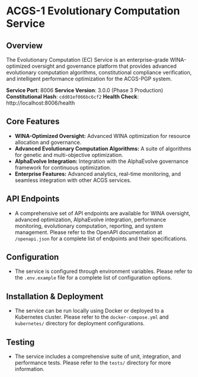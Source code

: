 # ACGS-1 Evolutionary Computation Service

## Overview

The Evolutionary Computation (EC) Service is an enterprise-grade WINA-optimized oversight and governance platform that provides advanced evolutionary computation algorithms, constitutional compliance verification, and intelligent performance optimization for the ACGS-PGP system.

**Service Port**: 8006
**Service Version**: 3.0.0 (Phase 3 Production)
**Constitutional Hash**: `cdd01ef066bc6cf2`
**Health Check**: http://localhost:8006/health

## Core Features

- **WINA-Optimized Oversight:** Advanced WINA optimization for resource allocation and governance.
- **Advanced Evolutionary Computation Algorithms:** A suite of algorithms for genetic and multi-objective optimization.
- **AlphaEvolve Integration:** Integration with the AlphaEvolve governance framework for continuous optimization.
- **Enterprise Features:** Advanced analytics, real-time monitoring, and seamless integration with other ACGS services.

## API Endpoints

- A comprehensive set of API endpoints are available for WINA oversight, advanced optimization, AlphaEvolve integration, performance monitoring, evolutionary computation, reporting, and system management. Please refer to the OpenAPI documentation at `/openapi.json` for a complete list of endpoints and their specifications.

## Configuration

- The service is configured through environment variables. Please refer to the `.env.example` file for a complete list of configuration options.

## Installation & Deployment

- The service can be run locally using Docker or deployed to a Kubernetes cluster. Please refer to the `docker-compose.yml` and `kubernetes/` directory for deployment configurations.

## Testing

- The service includes a comprehensive suite of unit, integration, and performance tests. Please refer to the `tests/` directory for more information.
